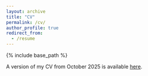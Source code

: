 ```yaml
---
layout: archive
title: "CV"
permalink: /cv/
author_profile: true
redirect_from:
  - /resume
---
```


{% include base_path %}

A version of my CV from October 2025 is available [here](LukeHagarCV_Oct25.pdf).

